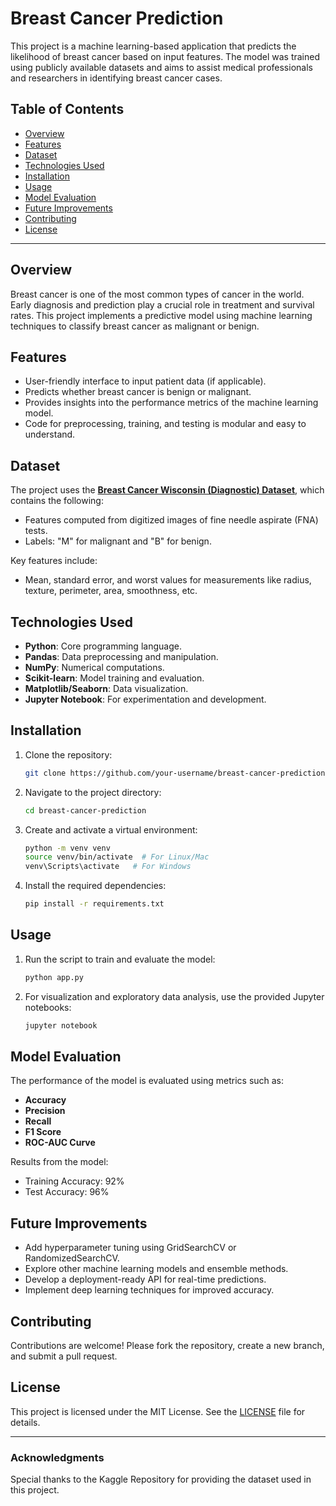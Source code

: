 # Breast Cancer Prediction

This project is a machine learning-based application that predicts the likelihood of breast cancer based on input features. The model was trained using publicly available datasets and aims to assist medical professionals and researchers in identifying breast cancer cases.

## Table of Contents
- [Overview](#overview)
- [Features](#features)
- [Dataset](#dataset)
- [Technologies Used](#technologies-used)
- [Installation](#installation)
- [Usage](#usage)
- [Model Evaluation](#model-evaluation)
- [Future Improvements](#future-improvements)
- [Contributing](#contributing)
- [License](#license)

---

## Overview
Breast cancer is one of the most common types of cancer in the world. Early diagnosis and prediction play a crucial role in treatment and survival rates. This project implements a predictive model using machine learning techniques to classify breast cancer as malignant or benign.

## Features
- User-friendly interface to input patient data (if applicable).
- Predicts whether breast cancer is benign or malignant.
- Provides insights into the performance metrics of the machine learning model.
- Code for preprocessing, training, and testing is modular and easy to understand.

## Dataset
The project uses the **[Breast Cancer Wisconsin (Diagnostic) Dataset](https://www.kaggle.com/code/aayushiweb/breast-cancer-prediction)**, which contains the following:
- Features computed from digitized images of fine needle aspirate (FNA) tests.
- Labels: "M" for malignant and "B" for benign.

Key features include:
- Mean, standard error, and worst values for measurements like radius, texture, perimeter, area, smoothness, etc.

## Technologies Used
- **Python**: Core programming language.
- **Pandas**: Data preprocessing and manipulation.
- **NumPy**: Numerical computations.
- **Scikit-learn**: Model training and evaluation.
- **Matplotlib/Seaborn**: Data visualization.
- **Jupyter Notebook**: For experimentation and development.

## Installation
1. Clone the repository:
   ```bash
   git clone https://github.com/your-username/breast-cancer-prediction.git
   ```
2. Navigate to the project directory:
   ```bash
   cd breast-cancer-prediction
   ```
3. Create and activate a virtual environment:
   ```bash
   python -m venv venv
   source venv/bin/activate  # For Linux/Mac
   venv\Scripts\activate   # For Windows
   ```
4. Install the required dependencies:
   ```bash
   pip install -r requirements.txt
   ```

## Usage
1. Run the script to train and evaluate the model:
   ```bash
   python app.py
   ```
2. For visualization and exploratory data analysis, use the provided Jupyter notebooks:
   ```bash
   jupyter notebook
   ```

## Model Evaluation
The performance of the model is evaluated using metrics such as:
- **Accuracy**
- **Precision**
- **Recall**
- **F1 Score**
- **ROC-AUC Curve**

Results from the model:
- Training Accuracy: 92%
- Test Accuracy: 96%


## Future Improvements
- Add hyperparameter tuning using GridSearchCV or RandomizedSearchCV.
- Explore other machine learning models and ensemble methods.
- Develop a deployment-ready API for real-time predictions.
- Implement deep learning techniques for improved accuracy.

## Contributing
Contributions are welcome! Please fork the repository, create a new branch, and submit a pull request.

## License
This project is licensed under the MIT License. See the [LICENSE](LICENSE) file for details.

---

### Acknowledgments
Special thanks to the Kaggle Repository for providing the dataset used in this project.
